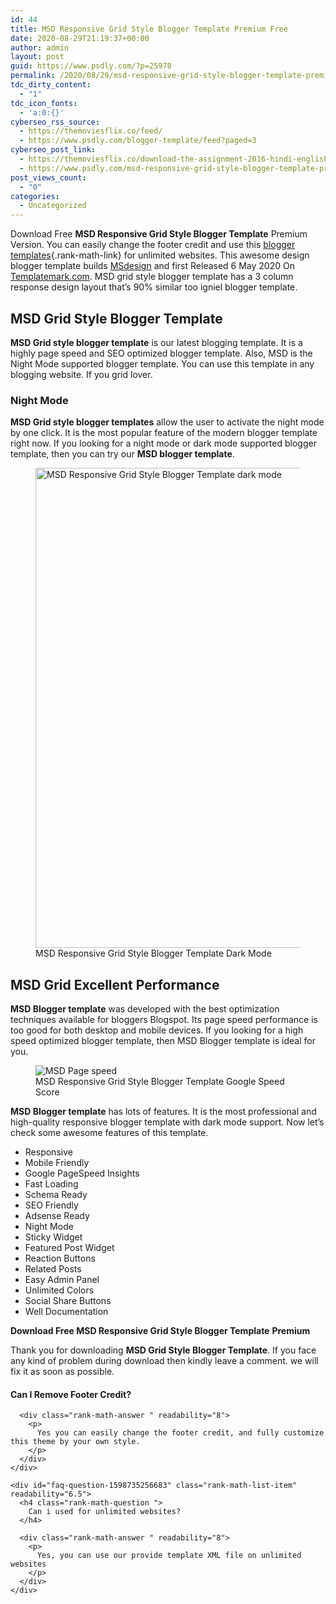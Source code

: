 ```yaml
---
id: 44
title: MSD Responsive Grid Style Blogger Template Premium Free
date: 2020-08-29T21:19:37+00:00
author: admin
layout: post
guid: https://www.psdly.com/?p=25978
permalink: /2020/08/29/msd-responsive-grid-style-blogger-template-premium-free/
tdc_dirty_content:
  - "1"
tdc_icon_fonts:
  - 'a:0:{}'
cyberseo_rss_source:
  - https://themoviesflix.co/feed/
  - https://www.psdly.com/blogger-template/feed?paged=3
cyberseo_post_link:
  - https://themoviesflix.co/download-the-assignment-2016-hindi-english-480p-720p/
  - https://www.psdly.com/msd-responsive-grid-style-blogger-template-premium-free
post_views_count:
  - "0"
categories:
  - Uncategorized
---
```

Download Free **MSD Responsive Grid Style Blogger Template** Premium Version. You can easily change the footer credit and use this [blogger templates](https://www.psdly.com/blogger-template){.rank-math-link} for unlimited websites. This awesome design blogger template builds <a href="https://www.msdesignbd.com/" class="rank-math-link" rel="nofollow noopener noreferrer" target="_blank">MSdesign</a> and first Released 6 May 2020 On <a href="https://www.templatemark.com/2020/05/msd-responsive-grid-style-blogger-template.html" class="rank-math-link" rel="nofollow noopener noreferrer" target="_blank">Templatemark.com</a>. MSD grid style blogger template has a 3 column response design layout that’s 90% similar too igniel blogger template.

## MSD Grid Style Blogger Template

**MSD Grid style blogger template** is our latest blogging template. It is a highly page speed and SEO optimized blogger template. Also, MSD is the Night Mode supported blogger template. You can use this template in any blogging website. If you grid lover.

### Night Mode

**MSD Grid style blogger templates** allow the user to activate the night mode by one click. It is the most popular feature of the modern blogger template right now. If you looking for a night mode or dark mode supported blogger template, then you can try our **MSD blogger template**.

<div class="wp-block-image">
  <figure class="aligncenter size-large"><img loading="lazy" width="1024" height="768" src="https://i0.wp.com/www.psdly.com/wp-content/uploads/2020/08/MSD-Responsive-Grid-Style-Blogger-Template-dark-mode.jpg?resize=1024%2C768&ssl=1" alt="MSD Responsive Grid Style Blogger Template dark mode" class="wp-image-25979" srcset="https://i0.wp.com/www.psdly.com/wp-content/uploads/2020/08/MSD-Responsive-Grid-Style-Blogger-Template-dark-mode.jpg?resize=1024%2C768&ssl=1 1024w, https://i0.wp.com/www.psdly.com/wp-content/uploads/2020/08/MSD-Responsive-Grid-Style-Blogger-Template-dark-mode.jpg?resize=300%2C225&ssl=1 300w, https://i0.wp.com/www.psdly.com/wp-content/uploads/2020/08/MSD-Responsive-Grid-Style-Blogger-Template-dark-mode.jpg?resize=768%2C576&ssl=1 768w, https://i0.wp.com/www.psdly.com/wp-content/uploads/2020/08/MSD-Responsive-Grid-Style-Blogger-Template-dark-mode.jpg?resize=750%2C563&ssl=1 750w, https://i0.wp.com/www.psdly.com/wp-content/uploads/2020/08/MSD-Responsive-Grid-Style-Blogger-Template-dark-mode.jpg?resize=1140%2C855&ssl=1 1140w, https://i0.wp.com/www.psdly.com/wp-content/uploads/2020/08/MSD-Responsive-Grid-Style-Blogger-Template-dark-mode.jpg?w=1200&ssl=1 1200w" sizes="(max-width: 1000px) 100vw, 1000px" title="MSD Responsive Grid Style Blogger Template Premium Free 2" data-recalc-dims="1" /><figcaption>MSD Responsive Grid Style Blogger Template Dark Mode</figcaption></figure>
</div>

## MSD Grid Excellent Performance

**MSD Blogger template** was developed with the best optimization techniques available for bloggers Blogspot. Its page speed performance is too good for both desktop and mobile devices. If you looking for a high speed optimized blogger template, then MSD Blogger template is ideal for you.

<div class="wp-block-image">
  <figure class="aligncenter size-large"><img src="https://i2.wp.com/1.bp.blogspot.com/-2n-LXf8Ooyo/XrK3L1WuvQI/AAAAAAAAIfE/nH2KPflIoOgU2_1a5DM_vE29G60OmwSaACLcBGAsYHQ/s1600/MSD-Page-speed.png?ssl=1" alt="MSD Page speed" title="MSD Responsive Grid Style Blogger Template Premium Free 3" data-recalc-dims="1" /><figcaption>MSD Responsive Grid Style Blogger Template Google Speed Score</figcaption></figure>
</div>

**MSD Blogger template** has lots of features. It is the most professional and high-quality responsive blogger template with dark mode support. Now let’s check some awesome features of this template.

  * Responsive
  * Mobile Friendly
  * Google PageSpeed Insights
  * Fast Loading
  * Schema Ready
  * SEO Friendly
  * Adsense Ready
  * Night Mode
  * Sticky Widget
  * Featured Post Widget
  * Reaction Buttons
  * Related Posts
  * Easy Admin Panel
  * Unlimited Colors
  * Social Share Buttons
  * Well Documentation

<p class="has-text-align-center">
  <strong>Download Free MSD Responsive Grid Style Blogger Template</strong> <strong>Premium</strong>
</p>

Thank you for downloading&nbsp;****MSD Grid Style Blogger Template****. If you face any kind of problem during download then kindly leave a comment. we will fix it as soon as possible.

<div id="rank-math-faq" class="rank-math-block">
  <div class="rank-math-list ">
    <div id="faq-question-1598735240842" class="rank-math-list-item" readability="6.5">
      <h4 class="rank-math-question ">
        Can I Remove Footer Credit?
      </h4>
      
      <div class="rank-math-answer " readability="8">
        <p>
          Yes you can easily change the footer credit, and fully customize this theme by your own style.
        </p>
      </div>
    </div>
    
    <div id="faq-question-1598735256683" class="rank-math-list-item" readability="6.5">
      <h4 class="rank-math-question ">
        Can i used for unlimited websites?
      </h4>
      
      <div class="rank-math-answer " readability="8">
        <p>
          Yes, you can use our provide template XML file on unlimited websites
        </p>
      </div>
    </div>
  </div>
</div>